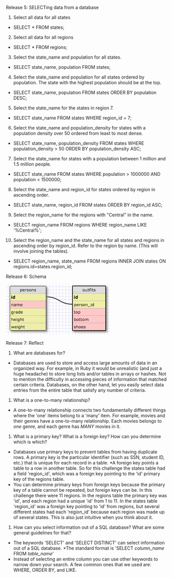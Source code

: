 Release 5: SELECTing data from a database

1. Select all data for all states
  * SELECT * FROM states;

2. Select all data for all regions
  * SELECT * FROM regions;

3. Select the state_name and population for all states.
  * SELECT state_name, population FROM states;

4. Select the state_name and population for all states ordered by population. The state with the highest population should be at the top.
  * SELECT state_name, population FROM states ORDER BY population DESC;

5. Select the state_name for the states in region 7.
  * SELECT state_name FROM states WHERE region_id = 7;

6. Select the state_name and population_density for states with a population density over 50 ordered from least to most dense.
  * SELECT state_name, population_density FROM states WHERE population_density > 50 ORDER BY population_density ASC;

7. Select the state_name for states with a population between 1 million and 1.5 million people.
  * SELECT state_name FROM states WHERE population > 1000000 AND population < 1500000;

8. Select the state_name and region_id for states ordered by region in ascending order.
  * SELECT state_name, region_id FROM states ORDER BY region_id ASC;

9. Select the region_name for the regions with "Central" in the name.
  * SELECT region_name FROM regions WHERE region_name LIKE '%Central%';

10. Select the region_name and the state_name for all states and regions in ascending order by region_id. Refer to the region by name. (This will involve joining the tables).
  * SELECT region_name, state_name FROM regions INNER JOIN states ON regions.id=states.region_id;

Release 6: Schema

![schema](Schema.png)

Release 7: Reflect

1. What are databases for?
  * Databases are used to store and access large amounts of data in an organized way. For example, in Ruby it would be unrealistic (and just a huge headache) to store long lists and/or tables in arrays or hashes. Not to mention the difficulty in accessing pieces of information that matched certain criteria. Databases, on the other hand, let you easily select data entries from the entire table that satisfy any number of criteria.
1. What is a one-to-many relationship?
  * A one-to-many relationship connects two fundamentally different things where the 'one' items belong to a 'many' item. For example, movies and their genres have a one-to-many relationship. Each movies belongs to *one* genre, and each genre has *MANY* movies in it.
1. What is a primary key? What is a foreign key? How can you determine which is which?
  * Databases use primary keys to prevent tables from having duplicate rows. A primary key is the particular identifier (such as SSN, student ID, etc.) that is unique for each record in a table.
  *A foreign key points a table to a row in another table. So for this challenge the states table had a field 'region_id', which was a foreign key pointing to the 'id' primary key of the regions table.
  * You can determine primary keys from foreign keys because the primary key of a table cannot be repeated, but foreign keys can be. In this challenge there were 11 regions. In the regions table the primary key was 'id', and each region had a unique 'id' from 1 to 11. In the states table 'region_id' was a foreign key pointing to 'id' from regions, but several different states had each 'region_id' because each region was made up of several states. This is also just intuitive when you think about it.
1. How can you select information out of a SQL database? What are some general guidelines for that?
  * The keywords 'SELECT' and 'SELECT DISTINCT' can select information out of a SQL database.
  *The standard format is 'SELECT *column_name* FROM *table_name*'
  * Instead of selecting an entire column you can use other keywords to narrow down your search. A few common ones that we used are: WHERE, ORDER BY, and LIKE.